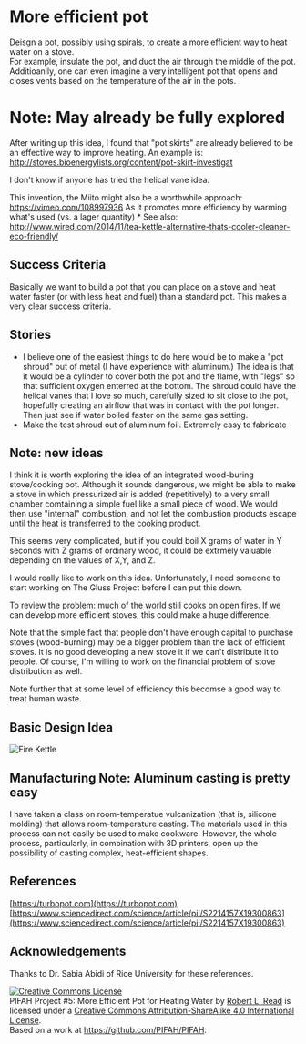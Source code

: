 # More efficient pot

Deisgn a pot, possibly using spirals, to create a more efficient way to heat water on a stove.  
For example, insulate the pot, and duct the air through the middle of the pot.  
Additioanlly, one can even imagine a very intelligent pot that opens and closes vents based on the 
temperature of the air in the pots.

# Note: May already be fully explored

After writing up this idea, I found that "pot skirts" are already believed to be an effective way to improve heating.
An example is: http://stoves.bioenergylists.org/content/pot-skirt-investigat

I don't know if anyone has tried the helical vane idea.

This invention, the Miito might also be a worthwhile approach: https://vimeo.com/108997936
As it promotes more efficiency by warming what's used (vs. a lager quantity)
    * See also: http://www.wired.com/2014/11/tea-kettle-alternative-thats-cooler-cleaner-eco-friendly/

## Success Criteria

Basically we want to build a pot that you can place on a stove and heat water faster (or with less heat and fuel)
than a standard pot. This makes a very clear success criteria.

## Stories

* I believe one of the easiest things to do here would be to make a "pot shroud" out of metal (I have experience with aluminum.)  The idea is that it would be a cylinder to cover both the pot and the flame, with "legs" so that sufficient oxygen enterred at the bottom.  The shroud could have the helical vanes that I love so much, carefully sized to sit close to the pot, hopefully creating an airflow that was in contact with the pot longer.  Then just see if water boiled faster on the same gas setting.
* Make the test shroud out of aluminum foil.  Extremely easy to fabricate


## Note: new ideas

I think it is worth exploring the idea of an integrated wood-buring stove/cooking pot.  Although it sounds dangerous, we might be able to make a stove in which pressurized air is added (repetitively) to a very small chamber comtaining a simple 
fuel like a small piece of wood.  We would then use "internal" combustion, and not let the combustion products escape until
the heat is transferred to the cooking product.

This seems very complicated, but if you could boil X grams of water in Y seconds with Z grams of ordinary wood, it
could be extrmely valuable depending on the values of X,Y, and Z.

I would really like to work on this idea.  Unfortunately, I need someone to start working on The Gluss Project before I can put this down.

To review the problem: much of the world still cooks on open fires. If we can develop more efficient stoves, this could make
a huge difference.

Note that the simple fact that people don't have enough capital to purchase stoves (wood-burning) may be a bigger 
problem than the lack of efficient stoves.  It is no good developing a new stove it if we can't distribute it to people.
Of course, I'm willing to work on the financial problem of stove distribution as well.

Note further that at some level of efficiency this becomse a good way to treat human waste.

## Basic Design Idea

![Fire Kettle](https://user-images.githubusercontent.com/5296671/91883545-33433900-ec4a-11ea-996a-930bcd703112.png)

## Manufacturing Note: Aluminum casting is pretty easy

I have taken a class on room-temperatue vulcanization (that is, silicone molding) that allows room-temperature casting.  The materials used in this process can not easily be used to make cookware. However, the whole process, particularly, in combination with 3D printers, open up the possibility of casting complex, heat-efficient shapes.

## References

[https://turbopot.com](https://turbopot.com)
[https://www.sciencedirect.com/science/article/pii/S2214157X19300863](https://www.sciencedirect.com/science/article/pii/S2214157X19300863)

## Acknowledgements

Thanks to Dr. Sabia Abidi of Rice University for these references.

<a rel="license" href="http://creativecommons.org/licenses/by-sa/4.0/"><img alt="Creative Commons License" style="border-width:0" src="https://i.creativecommons.org/l/by-sa/4.0/88x31.png" /></a><br /><span xmlns:dct="http://purl.org/dc/terms/" href="http://purl.org/dc/dcmitype/Text" property="dct:title" rel="dct:type">PIFAH Project #5: More Efficient Pot for Heating Water</span> by <a xmlns:cc="http://creativecommons.org/ns#" href="https://github.com/PIFAH/PIFAH" property="cc:attributionName" rel="cc:attributionURL">Robert L. Read</a> is licensed under a <a rel="license" href="http://creativecommons.org/licenses/by-sa/4.0/">Creative Commons Attribution-ShareAlike 4.0 International License</a>.<br />Based on a work at <a xmlns:dct="http://purl.org/dc/terms/" href="https://github.com/PIFAH/PIFAH" rel="dct:source">https://github.com/PIFAH/PIFAH</a>.
